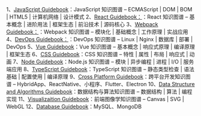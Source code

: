 1、[JavaScript Guidebook](https://tsejx.github.io/javascript-guidebook/)：JavaScript 知识图谱 – ECMAScript | DOM | BOM | HTML5 | 计算机网络 | 设计模式
2、[React Guidebook：](https://tsejx.github.io/react-guidebook/)：React 知识图谱 – 基本概念 | 进阶用法 | 框架生态 | 前沿技术 | 源码核心
3、[Webpack Guidebook：](https://tsejx.github.io/webpack-guidebook/)：Webpack 知识图谱 – 模块化 | 基础概念 | 工作原理 | 实战应用
4、[DevOps Guidebook：](https://tsejx.github.io/devops-guidebook/)：DevOps 知识图谱 – Linux | Nginx | 数据库 | 部署 | DevOps
5、[Vue Guidebook](https://tsejx.github.io/vue-guidebook/)：Vue 知识图谱 – 基本概念 | 响应式原理 | 编译原理 | 框架生态
6、[CSS Guidebook](https://tsejx.github.io/css-guidebook/)：CSS 知识图谱 – 特性 | 属性 | 布局 | 响应式 | 动画
7、[Node Guidebook](https://tsejx.github.io/node-guidebook/)：Node.js 知识图谱 – 模块 | 异步编程 | 进程 | I/O | 服务端应用
8、[TypeScript Guidebook](https://tsejx.github.io/typescript-guidebook/)：TypeScript 知识图谱 – 静态类型检查 | 语法基础 | 配置使用 | 编译原理
9、[Cross Platform Guidebook](https://tsejx.github.io/cross-platform-guidebook/)：跨平台开发知识图谱 – HybridApp、ReactNative、小程序、Flutter、Electron
10、[Data Structure and Algorithms Guidebook](https://tsejx.github.io/cross-platform-guidebook/)：数据结构与算法知识图谱 – 数据结构 | 算法 | 编程实现
11、[Visualizaition Guidebook](https://tsejx.github.io/visualization-guidebook/)：前端图像学知识图谱 – Canvas | SVG | WebGL
12、[Database Guidebook](https://tsejx.github.io/database-guidebook/)：MySQL、MongoDB
